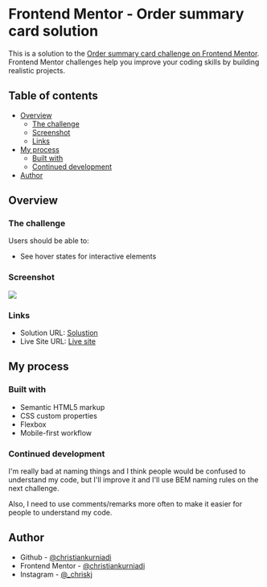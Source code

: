 # Frontend Mentor - Order summary card solution

This is a solution to the [Order summary card challenge on Frontend Mentor](https://www.frontendmentor.io/challenges/order-summary-component-QlPmajDUj). Frontend Mentor challenges help you improve your coding skills by building realistic projects.

## Table of contents

- [Overview](#overview)
  - [The challenge](#the-challenge)
  - [Screenshot](#screenshot)
  - [Links](#links)
- [My process](#my-process)
  - [Built with](#built-with)
  - [Continued development](#continued-development)
- [Author](#author)

## Overview

### The challenge

Users should be able to:

- See hover states for interactive elements

### Screenshot

![](https://i.postimg.cc/J03d47F2/Screenshot-2021-10-19-at-00-18-14-Frontend-Mentor-Order-summary-card.png)

### Links

- Solution URL: [Solustion](https://your-solution-url.com)
- Live Site URL: [Live site](https://christiankurniadi.github.io/order-summary-card/)

## My process

### Built with

- Semantic HTML5 markup
- CSS custom properties
- Flexbox
- Mobile-first workflow

### Continued development

I'm really bad at naming things and I think people would be confused to understand my code, but I'll improve it and I'll use BEM naming rules on the next challenge.

Also, I need to use comments/remarks more often to make it easier for people to understand my code.

## Author

- Github - [@christiankurniadi](https://www.github.com/christiankurniadi)
- Frontend Mentor - [@christiankurniadi](https://www.frontendmentor.io/profile/christiankurniadi)
- Instagram - [@\_chriskj](https://www.instagram.com/_chriskj)
